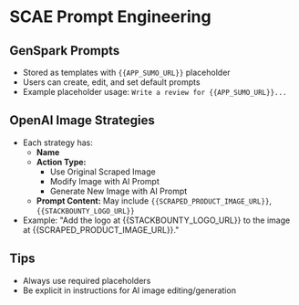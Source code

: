 # SCAE Prompt Engineering

## GenSpark Prompts
- Stored as templates with `{{APP_SUMO_URL}}` placeholder
- Users can create, edit, and set default prompts
- Example placeholder usage: `Write a review for {{APP_SUMO_URL}}...`

## OpenAI Image Strategies
- Each strategy has:
  - **Name**
  - **Action Type:**
    - Use Original Scraped Image
    - Modify Image with AI Prompt
    - Generate New Image with AI Prompt
  - **Prompt Content:** May include `{{SCRAPED_PRODUCT_IMAGE_URL}}`, `{{STACKBOUNTY_LOGO_URL}}`
- Example: "Add the logo at {{STACKBOUNTY_LOGO_URL}} to the image at {{SCRAPED_PRODUCT_IMAGE_URL}}."

## Tips
- Always use required placeholders
- Be explicit in instructions for AI image editing/generation
